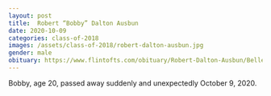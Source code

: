 ```yaml
---
layout: post
title:  Robert “Bobby” Dalton Ausbun
date: 2020-10-09
categories: class-of-2018
images: /assets/class-of-2018/robert-dalton-ausbun.jpg
gender: male
obituary: https://www.flintofts.com/obituary/Robert-Dalton-Ausbun/Bellevue-WA/1879904
---
```

Bobby, age 20, passed away suddenly and unexpectedly October 9, 2020.
